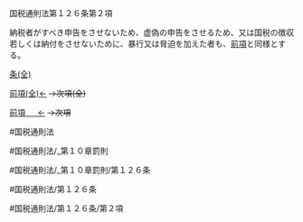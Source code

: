
国税通則法第１２６条第２項

納税者がすべき申告をさせないため、虚偽の申告をさせるため、又は国税の徴収若しくは納付をさせないために、暴行又は脅迫を加えた者も、[前項](国税通則法＿＿＿＿＿第１２６条第１項)と同様とする。

[条(全)](国税通則法＿＿＿＿＿第１２６条_.md)

[前項(全)←](国税通則法＿＿＿＿＿第１２６条第１項_.md)  ~~→次項(全)~~

[前項 　 ←](国税通則法＿＿＿＿＿第１２６条第１項.md)  ~~→次項~~



#国税通則法

#国税通則法/_第１０章罰則

#国税通則法/_第１０章罰則/第１２６条

#国税通則法/第１２６条

#国税通則法/第１２６条/第２項


